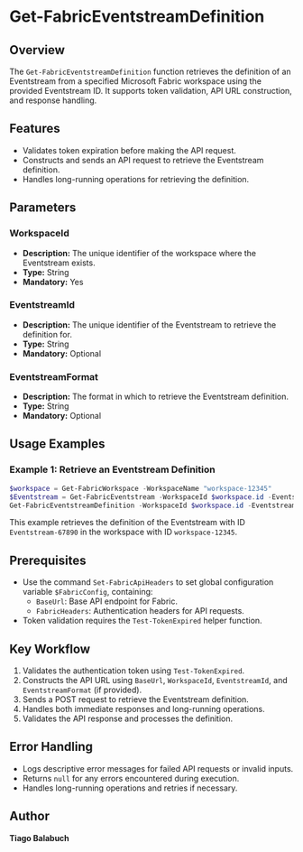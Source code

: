 # Get-FabricEventstreamDefinition

## Overview

The `Get-FabricEventstreamDefinition` function retrieves the definition of an Eventstream from a specified Microsoft Fabric workspace using the provided Eventstream ID. It supports token validation, API URL construction, and response handling.

## Features

- Validates token expiration before making the API request.
- Constructs and sends an API request to retrieve the Eventstream definition.
- Handles long-running operations for retrieving the definition.

## Parameters

### WorkspaceId

- **Description:** The unique identifier of the workspace where the Eventstream exists.
- **Type:** String
- **Mandatory:** Yes

### EventstreamId

- **Description:** The unique identifier of the Eventstream to retrieve the definition for.
- **Type:** String
- **Mandatory:** Optional

### EventstreamFormat

- **Description:** The format in which to retrieve the Eventstream definition.
- **Type:** String
- **Mandatory:** Optional

## Usage Examples

### Example 1: Retrieve an Eventstream Definition

```powershell
$workspace = Get-FabricWorkspace -WorkspaceName "workspace-12345"
$Eventstream = Get-FabricEventstream -WorkspaceId $workspace.id -EventstreamName "Eventstream-67890"
Get-FabricEventstreamDefinition -WorkspaceId $workspace.id -EventstreamId $Eventstream.id 
```

This example retrieves the definition of the Eventstream with ID `Eventstream-67890` in the workspace with ID `workspace-12345`.

## Prerequisites

- Use the command `Set-FabricApiHeaders` to set global configuration variable `$FabricConfig`, containing:
  - `BaseUrl`: Base API endpoint for Fabric.
  - `FabricHeaders`: Authentication headers for API requests.
- Token validation requires the `Test-TokenExpired` helper function.

## Key Workflow

1. Validates the authentication token using `Test-TokenExpired`.
2. Constructs the API URL using `BaseUrl`, `WorkspaceId`, `EventstreamId`, and `EventstreamFormat` (if provided).
3. Sends a POST request to retrieve the Eventstream definition.
4. Handles both immediate responses and long-running operations.
5. Validates the API response and processes the definition.

## Error Handling

- Logs descriptive error messages for failed API requests or invalid inputs.
- Returns `null` for any errors encountered during execution.
- Handles long-running operations and retries if necessary.

## Author

**Tiago Balabuch**  
